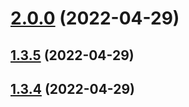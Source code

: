 

# [2.0.0](https://github.com/agence-adeliom/lumberjack-extensions/compare/v1.3.5...v2.0.0) (2022-04-29)

## [1.3.5](https://github.com/agence-adeliom/lumberjack-extensions/compare/v1.3.4...v1.3.5) (2022-04-29)

## [1.3.4](https://github.com/agence-adeliom/lumberjack-extensions/compare/v1.3.3...v1.3.4) (2022-04-29)